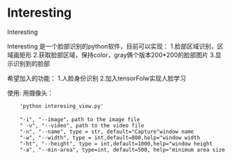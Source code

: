 # Interesting

Interesting

Interesting 是一个脸部识别的python软件，目前可以实现：
        1.脸部区域识别，区域画矩形
        2.获取脸部区域，保持color，gray俩个版本200*200的脸部图片
        3.显示识别到的脸部
        
 希望加入的功能：
        1.人脸身份识别
        2.加入tensorFolw实现人脸学习
        
 使用:
    用摄像头：
    
        'python interesing_view.py'
        
        "-i", "--image"，path to the image file
        " -v", "--video", path to the video file
        "-n", "--name", type = str, default="Capture"window name
        "-w", "--width", type = int,default=800,help="window width
        "-ht", "--height", type = int,default=1000,help="window height
        "-a", "--min-area", type=int, default=500, help="minimum area size
